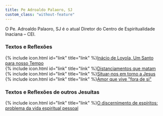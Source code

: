 ```yaml
---
title: Pe Adroaldo Palaoro, SJ
custom_class: "without-feature"
---
```


O Pe. Adroaldo Palaoro, SJ é o atual Diretor do Centro de Espiritualidade Inaciana – CEI.

### Textos e Reflexões
<div>
    {% include icon.html id="link" title="link" %}<a href="https://web.archive.org/web/20210816035535/https://centroloyola.com.br/inacio-de-loyola-um-santo-para-nosso-tempo-pe-adroaldo-palaoro-sj.html" target="_blank">Inácio de Loyola, Um Santo para nosso Tempo</a>
</div>
<div>
    {% include icon.html id="link" title="link" %}<a href="https://web.archive.org/web/20210816035917/https://www.centroloyola.org.br/revista/outras-palavras/espiritualidade/2355-distanciamentos-que-matam" target="_blank">Distanciamentos que matam</a>
</div>
<div>
    {% include icon.html id="link" title="link" %}<a href="https://web.archive.org/web/20210816040144/https://www.centroloyola.org.br/revista/outras-palavras/espiritualidade/2343-situar-nos-em-torno-a-jesus" target="_blank">Situar-nos em torno a Jesus</a>
</div>
<div>
    {% include icon.html id="link" title="link" %}<a href="https://web.archive.org/web/20210816040606/https://www.centroloyola.org.br/revista/outras-palavras/espiritualidade/2326-amor-que-vive-fora-de-si" target="_blank">Amor que vive "fora de si"</a>
</div>

### Textos e Reflexões de outros Jesuítas
<div>
    {% include icon.html id="link" title="link" %}<a href="https://web.archive.org/web/20210816035743/https://www.centroloyola.org.br/revista/outras-palavras/espiritualidade/2365-o-discernimento-de-espiritos-problema-da-vida-espiritual-pessoal" target="_blank">O discernimento de espíritos: problema da vida espiritual pessoal</a>
</div>